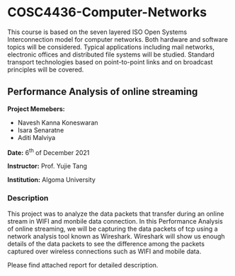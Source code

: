 # COSC4436-Computer-Networks

This course is based on the seven layered ISO Open Systems Interconnection model for computer networks. Both hardware and software topics will be considered. Typical applications including mail networks, electronic offices and distributed file systems will be studied. Standard transport technologies based on point-to-point links and on broadcast principles will be covered.

## Performance Analysis of online streaming

**Project Memebers:**
- Navesh Kanna Koneswaran
- Isara Senaratne
- Aditi Malviya

**Date:** 6<sup>th</sup> of December 2021

**Instructor:** Prof. Yujie Tang

**Institution:** Algoma University


### Description

This project was to analyze the data packets that transfer during an online stream in WIFI and monbile data connection. In this Performance Analysis of online streaming, we will be capturing the data packets of tcp using a network analysis tool known as Wireshark. Wireshark will show us enough details of the data packets to see the difference among the packets captured over wireless connections such as WIFI and mobile data. 

Please find attached report for detailed description.
